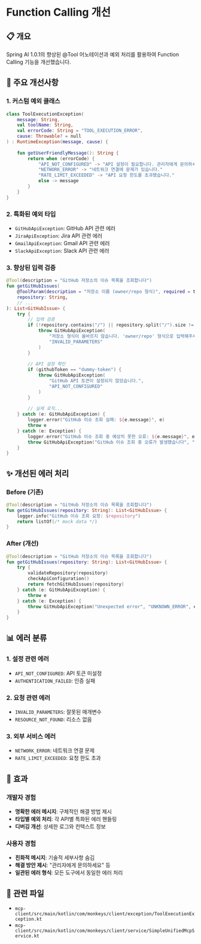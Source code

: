 # Function Calling 개선

## 📋 개요
Spring AI 1.0.1의 향상된 @Tool 어노테이션과 예외 처리를 활용하여 Function Calling 기능을 개선했습니다.

## 🔧 주요 개선사항

### 1. 커스텀 예외 클래스
```kotlin
class ToolExecutionException(
    message: String,
    val toolName: String,
    val errorCode: String = "TOOL_EXECUTION_ERROR",
    cause: Throwable? = null
) : RuntimeException(message, cause) {
    
    fun getUserFriendlyMessage(): String {
        return when (errorCode) {
            "API_NOT_CONFIGURED" -> "API 설정이 필요합니다. 관리자에게 문의하세요."
            "NETWORK_ERROR" -> "네트워크 연결에 문제가 있습니다."
            "RATE_LIMIT_EXCEEDED" -> "API 요청 한도를 초과했습니다."
            else -> message
        }
    }
}
```

### 2. 특화된 예외 타입
- `GitHubApiException`: GitHub API 관련 에러
- `JiraApiException`: Jira API 관련 에러  
- `GmailApiException`: Gmail API 관련 에러
- `SlackApiException`: Slack API 관련 에러

### 3. 향상된 입력 검증
```kotlin
@Tool(description = "GitHub 저장소의 이슈 목록을 조회합니다")
fun getGitHubIssues(
    @ToolParam(description = "저장소 이름 (owner/repo 형식)", required = true)
    repository: String,
    // ...
): List<GitHubIssue> {
    try {
        // 입력 검증
        if (!repository.contains("/") || repository.split("/").size != 2) {
            throw GitHubApiException(
                "저장소 형식이 올바르지 않습니다. 'owner/repo' 형식으로 입력해주세요.",
                "INVALID_PARAMETERS"
            )
        }
        
        // API 설정 확인
        if (githubToken == "dummy-token") {
            throw GitHubApiException(
                "GitHub API 토큰이 설정되지 않았습니다.",
                "API_NOT_CONFIGURED"
            )
        }
        
        // 실제 로직...
    } catch (e: GitHubApiException) {
        logger.error("GitHub 이슈 조회 실패: ${e.message}", e)
        throw e
    } catch (e: Exception) {
        logger.error("GitHub 이슈 조회 중 예상치 못한 오류: ${e.message}", e)
        throw GitHubApiException("GitHub 이슈 조회 중 오류가 발생했습니다", "UNKNOWN_ERROR", e)
    }
}
```

## ✨ 개선된 에러 처리

### Before (기존)
```kotlin
@Tool(description = "GitHub 저장소의 이슈 목록을 조회합니다")
fun getGitHubIssues(repository: String): List<GitHubIssue> {
    logger.info("GitHub 이슈 조회 요청: $repository")
    return listOf(/* mock data */)
}
```

### After (개선)
```kotlin
@Tool(description = "GitHub 저장소의 이슈 목록을 조회합니다")
fun getGitHubIssues(repository: String): List<GitHubIssue> {
    try {
        validateRepository(repository)
        checkApiConfiguration()
        return fetchGitHubIssues(repository)
    } catch (e: GitHubApiException) {
        throw e
    } catch (e: Exception) {
        throw GitHubApiException("Unexpected error", "UNKNOWN_ERROR", e)
    }
}
```

## 📊 에러 분류

### 1. 설정 관련 에러
- `API_NOT_CONFIGURED`: API 토큰 미설정
- `AUTHENTICATION_FAILED`: 인증 실패

### 2. 요청 관련 에러  
- `INVALID_PARAMETERS`: 잘못된 매개변수
- `RESOURCE_NOT_FOUND`: 리소스 없음

### 3. 외부 서비스 에러
- `NETWORK_ERROR`: 네트워크 연결 문제
- `RATE_LIMIT_EXCEEDED`: 요청 한도 초과

## 🎯 효과

### 개발자 경험
- **명확한 에러 메시지**: 구체적인 해결 방법 제시
- **타입별 예외 처리**: 각 API별 특화된 에러 핸들링
- **디버깅 개선**: 상세한 로그와 컨텍스트 정보

### 사용자 경험  
- **친화적 메시지**: 기술적 세부사항 숨김
- **해결 방안 제시**: "관리자에게 문의하세요" 등
- **일관된 에러 형식**: 모든 도구에서 동일한 에러 처리

## 🔗 관련 파일
- `mcp-client/src/main/kotlin/com/monkeys/client/exception/ToolExecutionException.kt`
- `mcp-client/src/main/kotlin/com/monkeys/client/service/SimpleUnifiedMcpService.kt`
